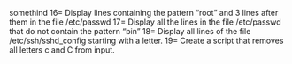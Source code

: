 somethind
16= Display lines containing the pattern “root” and 3 lines after them in the file /etc/passwd
17= Display all the lines in the file /etc/passwd that do not contain the pattern “bin”
18= Display all lines of the file /etc/ssh/sshd_config starting with a letter.
19= Create a script that removes all letters c and C from input.
